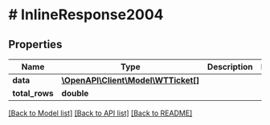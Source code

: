 # # InlineResponse2004

## Properties

Name | Type | Description | Notes
------------ | ------------- | ------------- | -------------
**data** | [**\OpenAPI\Client\Model\WTTicket[]**](WTTicket.md) |  |
**total_rows** | **double** |  |

[[Back to Model list]](../../README.md#models) [[Back to API list]](../../README.md#endpoints) [[Back to README]](../../README.md)
